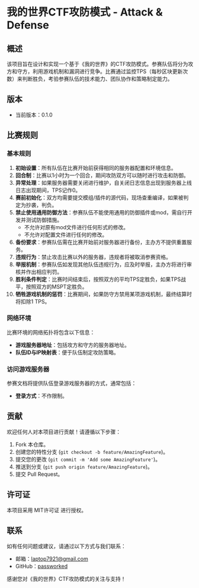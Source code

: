 # 我的世界CTF攻防模式 - Attack & Defense

## 概述
该项目旨在设计和实现一个基于《我的世界》的CTF攻防模式。参赛队伍将分为攻方和守方，利用游戏机制和漏洞进行竞争。比赛通过监控TPS（每秒区块更新次数）来判断胜负，考验参赛队伍的技术能力、团队协作和策略制定能力。

## 版本
- 当前版本：0.1.0

## 比赛规则

### 基本规则
1. **初始设置**：所有队伍在比赛开始前获得相同的服务器配置和环境信息。
2. **回合制**：比赛以1小时为一个回合，期间攻防双方可以随时进行攻击和防御。
3. **异常处理**：如果服务器需要关闭进行维护，自关闭日志信息出现到服务器上线日志出现期间，TPS记作0。
4. **赛前初始化**：双方均需要提交模组/插件的源代码，现场查重编译，如果被判定为抄袭，判负。
5. **禁止使用通用防御方法**：参赛队伍不能使用通用的防御插件或mod，需自行开发并测试防御措施。
   - 不允许对原有mod文件进行任何形式的修改。
   - 不允许对配置文件进行任何的修改。
6. **备份要求**：参赛队伍需在比赛开始前对服务器进行备份，主办方不提供重置服务。
7. **违规行为**：禁止攻击比赛以外的服务器，违规者将被取消参赛资格。
8. **举报机制**：参赛队伍如发现其他队伍违规行为，应及时举报，主办方将进行审核并作出相应判罚。
9. **胜利条件判定**：比赛时间结束后，按照双方的平均TPS定胜负，如果TPS战平，按照双方的MSPT定胜负。
10. **牺牲游戏机制的惩罚**：比赛期间，如果防守方禁用某项游戏机制，最终结算时将扣除1 TPS。

### 网络环境
比赛环境的网络拓扑将包含以下信息：
- **游戏服务器地址**：包括攻方和守方的服务器地址。
- **队伍ID与IP映射表**：便于队伍制定攻防策略。

### 访问游戏服务器
参赛文档将提供队伍登录游戏服务器的方式，通常包括：
- **登录方式**：不作限制。

## 贡献
欢迎任何人对本项目进行贡献！请遵循以下步骤：
1. Fork 本仓库。
2. 创建您的特性分支 (`git checkout -b feature/AmazingFeature`)。
3. 提交您的更改 (`git commit -m 'Add some AmazingFeature'`)。
4. 推送到分支 (`git push origin feature/AmazingFeature`)。
5. 提交 Pull Request。

## 许可证
本项目采用 MIT许可证 进行授权。

## 联系
如有任何问题或建议，请通过以下方式与我们联系：
- 邮箱：[laptop7921@gmail.com](laptop7921@gmail.com)
- GitHub：[passworked](https://github.com/passworked)

感谢您对《我的世界》CTF攻防模式的关注与支持！

